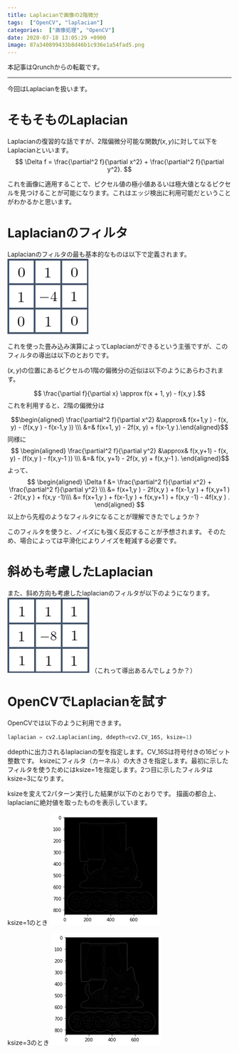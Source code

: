 ```yaml
---
title: Laplacianで画像の2階微分
tags:  ["OpenCV", "laplacian"]
categories:  ["画像処理", "OpenCV"]
date: 2020-07-18 13:05:29 +0900
image: 87a340899433b8d46b1c936e1a54fad5.png
---
```

本記事はQrunchからの転載です。
___

今回はLaplacianを扱います。

# そもそものLaplacian

Laplacianの復習的な話ですが、2階偏微分可能な関数$f(x,y)$に対して以下をLaplacianといいます。
$$ \Delta f = \frac{\partial^2 f}{\partial x^2} + \frac{\partial^2 f}{\partial y^2}.  $$

これを画像に適用することで、ピクセル値の極小値あるいは極大値となるピクセルを見つけることが可能になります。これはエッジ検出に利用可能だということがわかるかと思います。

# Laplacianのフィルタ

Laplacianのフィルタの最も基本的なものは以下で定義されます。
![](bee0ab3292b4f50ed6d2be23f0c1016e.png)

これを使った畳み込み演算によってLaplacianができるという主張ですが、このフィルタの導出は以下のとおりです。

$(x,y)$の位置にあるピクセルの1階の偏微分の近似は以下のようにあらわされます。

$$ \frac{\partial f}{\partial x} \approx f(x + 1, y) - f(x,y ).$$
これを利用すると、2階の偏微分は

$$\begin{aligned} \frac{\partial^2 f}{\partial x^2} &\approx& f(x+1,y ) - f(x, y) - (f(x,y ) - f(x-1,y )) \\\ &=& f(x+1, y) - 2f(x, y) + f(x-1,y ).\end{aligned}$$
同様に
$$  \begin{aligned} 
 \frac{\partial^2 f}{\partial y^2} &\approx& f(x,y+1) - f(x, y) - (f(x,y ) - f(x,y-1 )) \\\ &=& f(x, y+1) - 2f(x, y) + f(x,y-1 ).
\end{aligned}$$
よって、
$$  \begin{aligned} \Delta f &= \frac{\partial^2 f}{\partial x^2} + \frac{\partial^2 f}{\partial y^2} \\\ &= f(x+1,y ) - 2f(x,y ) + f(x-1,y ) + f(x,y+1 ) - 2f(x,y ) + f(x,y -1)\\\ &= f(x+1,y ) + f(x-1,y ) + f(x,y+1 ) + f(x,y -1) - 4f(x,y ) . \end{aligned} $$
以上から先程のようなフィルタになることが理解できたでしょうか？

このフィルタを使うと、ノイズにも強く反応することが予想されます。
そのため、場合によっては平滑化によりノイズを軽減する必要です。

# 斜めも考慮したLaplacian

また、斜め方向も考慮したlaplacianのフィルタが以下のようになります。
![](12a70508b6cdedb6f1e59454038a683b.png)
（これって導出あるんでしょうか？）

# OpenCVでLaplacianを試す

OpenCVでは以下のように利用できます。

``` Python
laplacian = cv2.Laplacian(img, ddepth=cv2.CV_16S, ksize=1)
```

ddepthに出力されるlaplacianの型を指定します。CV_16Sは符号付きの16ビット整数です。
ksizeにフィルタ（カーネル）の大きさを指定します。最初に示したフィルタを使うためにはksize=1を指定します。2つ目に示したフィルタはksize=3になります。

ksizeを変えて2パターン実行した結果が以下のとおりです。
描画の都合上、laplacianに絶対値を取ったものを表示しています。

ksize=1のとき
![](8fed6795e898f49128a413d3617dd13f.png)

ksize=3のとき
![](87a340899433b8d46b1c936e1a54fad5.png)

